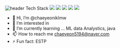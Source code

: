 ![header](https://capsule-render.vercel.app/api?type=wave&color=auto&height=300&section=header&text=chaeyeon's%20GitHub&fontSize=90)
Tech Stack
<img src="https://img.shields.io/badge/python-20232a.svg?style=for-the-badge&logo=python&logoColor=#3776AB" />
<img src="https://img.shields.io/badge/pycharm-20232a.svg?style=for-the-badge&logo=pycharm&logoColor=#000000" />
<img src="https://img.shields.io/badge/HeidiSQL-20232a.svg?style=for-the-badge&logo=HeidiSQLlogoColor=61DAAB" />
<img src="https://img.shields.io/badge/MySQL-20232a.svg?style=for-the-badge&logo=MySQL&logoColor=#4479A1" />
<img src="https://img.shields.io/badge/Docker-20232a.svg?style=for-the-badge&logo=Docker&logoColor=#2496ED" />






- 👋 Hi, I’m @chaeyeoniklmw
- 👀 I’m interested in 
- 🌱 I’m currently learning ... ML data Analystics, java
- 📫 How to reach me chaeyeon5194@naver.com
- ⚡ Fun fact: ESTP

<!---
chaeyeoniklmw/chaeyeoniklmw is a ✨ special ✨ repository because its `README.md` (this file) appears on your GitHub profile.
You can click the Preview link to take a look at your changes.
--->
